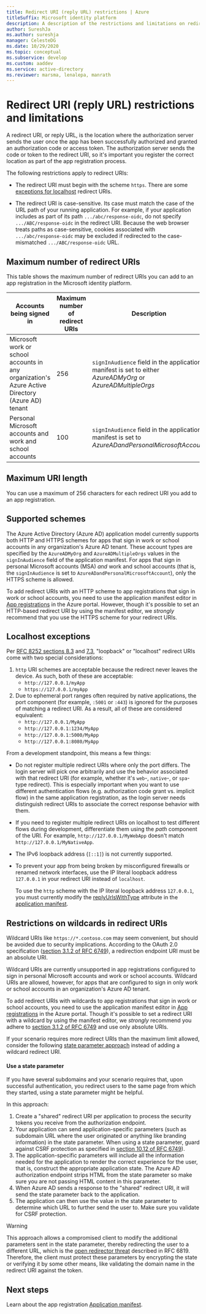 ```yaml
---
title: Redirect URI (reply URL) restrictions | Azure
titleSuffix: Microsoft identity platform
description: A description of the restrictions and limitations on redirect URI (reply URL) format enforced by the Microsoft identity platform.
author: SureshJa
ms.author: sureshja
manager: CelesteDG
ms.date: 10/29/2020
ms.topic: conceptual
ms.subservice: develop
ms.custom: aaddev
ms.service: active-directory
ms.reviewer: marsma, lenalepa, manrath
---
```

# Redirect URI (reply URL) restrictions and limitations

A redirect URI, or reply URL, is the location where the authorization server sends the user once the app has been successfully authorized and granted an authorization code or access token. The authorization server sends the code or token to the redirect URI, so it's important you register the correct location as part of the app registration process.

 The following restrictions apply to redirect URIs:

* The redirect URI must begin with the scheme `https`. There are some [exceptions for localhost](#localhost-exceptions) redirect URIs.

* The redirect URI is case-sensitive. Its case must match the case of the URL path of your running application. For example, if your application includes as part of its path `.../abc/response-oidc`,  do not specify `.../ABC/response-oidc` in the redirect URI. Because the web browser treats paths as case-sensitive, cookies associated with `.../abc/response-oidc` may be excluded if redirected to the case-mismatched `.../ABC/response-oidc` URL.

## Maximum number of redirect URIs

This table shows the maximum number of redirect URIs you can add to an app registration in the Microsoft identity platform.

| Accounts being signed in | Maximum number of redirect URIs | Description |
|--------------------------|---------------------------------|-------------|
| Microsoft work or school accounts in any organization's Azure Active Directory (Azure AD) tenant | 256 | `signInAudience` field in the application manifest is set to either *AzureADMyOrg* or *AzureADMultipleOrgs* |
| Personal Microsoft accounts and work and school accounts | 100 | `signInAudience` field in the application manifest is set to *AzureADandPersonalMicrosoftAccount* |

## Maximum URI length

You can use a maximum of 256 characters for each redirect URI you add to an app registration.

## Supported schemes

The Azure Active Directory (Azure AD) application model currently supports both HTTP and HTTPS schemes for apps that sign in work or school accounts in any organization's Azure AD tenant. These account types are specified by the `AzureADMyOrg` and `AzureADMultipleOrgs` values in the `signInAudience` field of the application manifest. For apps that sign in personal Microsoft accounts (MSA) *and* work and school accounts (that is, the `signInAudience` is set to `AzureADandPersonalMicrosoftAccount`), only the HTTPS scheme is allowed.

To add redirect URIs with an HTTP scheme to app registrations that sign in work or school accounts, you need to use the application manifest editor in [App registrations](https://go.microsoft.com/fwlink/?linkid=2083908) in the Azure portal. However, though it's possible to set an HTTP-based redirect URI by using the manifest editor, we *strongly* recommend that you use the HTTPS scheme for your redirect URIs.

## Localhost exceptions

Per [RFC 8252 sections 8.3](https://tools.ietf.org/html/rfc8252#section-8.3) and [7.3](https://tools.ietf.org/html/rfc8252#section-7.3), "loopback" or "localhost" redirect URIs come with two special considerations:

1. `http` URI schemes are acceptable because the redirect never leaves the device. As such, both of these are acceptable:
    - `http://127.0.0.1/myApp`
    - `https://127.0.0.1/myApp`
1. Due to ephemeral port ranges often required by native applications, the port component (for example, `:5001` or `:443`) is ignored for the purposes of matching a redirect URI. As a result, all of these are considered equivalent:
    - `http://127.0.0.1/MyApp`
    - `http://127.0.0.1:1234/MyApp`
    - `http://127.0.0.1:5000/MyApp`
    - `http://127.0.0.1:8080/MyApp`

From a development standpoint, this means a few things:

* Do not register multiple redirect URIs where only the port differs. The login server will pick one arbitrarily and use the behavior associated with that redirect URI (for example, whether it's `web`-, `native`-, or `spa`-type redirect). This is especially important when you want to use different authentication flows (e.g. authorization code grant vs. implicit flow) in the same application registration, as the login server needs distinguish redirect URIs to associate the correct response behavior with them.
* If you need to register multiple redirect URIs on localhost to test different flows during development, differentiate them using the *path* component of the URI. For example, `http://127.0.0.1/MyWebApp` doesn't match `http://127.0.0.1/MyNativeApp`.
* The IPv6 loopback address (`[::1]`) is not currently supported.
* To prevent your app from being broken by misconfigured firewalls or renamed network interfaces, use the IP literal loopback address `127.0.0.1` in your redirect URI instead of `localhost`.

    To use the `http` scheme with the IP literal loopback address `127.0.0.1`, you must currently modify the [replyUrlsWithType](reference-app-manifest.md#replyurlswithtype-attribute) attribute in the [application manifest](reference-app-manifest.md).

## Restrictions on wildcards in redirect URIs

Wildcard URIs like `https://*.contoso.com` may seem convenient, but should be avoided due to security implications. According to the OAuth 2.0 specification ([section 3.1.2 of RFC 6749](https://tools.ietf.org/html/rfc6749#section-3.1.2)), a redirection endpoint URI must be an absolute URI.

Wildcard URIs are currently unsupported in app registrations configured to sign in personal Microsoft accounts and work or school accounts. Wildcard URIs are allowed, however, for apps that are configured to sign in only work or school accounts in an organization's Azure AD tenant.

To add redirect URIs with wildcards to app registrations that sign in work or school accounts, you need to use the application manifest editor in [App registrations](https://go.microsoft.com/fwlink/?linkid=2083908) in the Azure portal. Though it's possible to set a redirect URI with a wildcard by using the manifest editor, we *strongly* recommend you adhere to [section 3.1.2 of RFC 6749](https://tools.ietf.org/html/rfc6749#section-3.1.2) and use only absolute URIs.

If your scenario requires more redirect URIs than the maximum limit allowed, consider the following [state parameter approach](#use-a-state-parameter) instead of adding a wildcard redirect URI.

#### Use a state parameter

If you have several subdomains and your scenario requires that, upon successful authentication, you redirect users to the same page from which they started, using a state parameter might be helpful.

In this approach:

1. Create a "shared" redirect URI per application to process the security tokens you receive from the authorization endpoint.
1. Your application can send application-specific parameters (such as subdomain URL where the user originated or anything like branding information) in the state parameter. When using a state parameter, guard against CSRF protection as specified in [section 10.12 of RFC 6749](https://tools.ietf.org/html/rfc6749#section-10.12)).
1. The application-specific parameters will include all the information needed for the application to render the correct experience for the user, that is, construct the appropriate application state. The Azure AD authorization endpoint strips HTML from the state parameter so make sure you are not passing HTML content in this parameter.
1. When Azure AD sends a response to the "shared" redirect URI, it will send the state parameter back to the application.
1. The application can then use the value in the state parameter to determine which URL to further send the user to. Make sure you validate for CSRF protection.

> [!WARNING]
> This approach allows a compromised client to modify the additional parameters sent in the state parameter, thereby redirecting the user to a different URL, which is the [open redirector threat](https://tools.ietf.org/html/rfc6819#section-4.2.4) described in RFC 6819. Therefore, the client must protect these parameters by encrypting the state or verifying it by some other means, like validating the domain name in the redirect URI against the token.

## Next steps

Learn about the app registration [Application manifest](reference-app-manifest.md).
